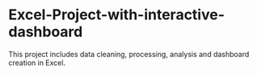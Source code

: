 # Excel-Project-with-interactive-dashboard

This project includes data cleaning, processing, analysis and dashboard creation in Excel. 
